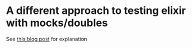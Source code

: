 # A different approach to testing elixir with mocks/doubles

See [this blog post](http://teamon.eu/2017/different-approach-to-elixir-mocks-doubles/) for explanation
